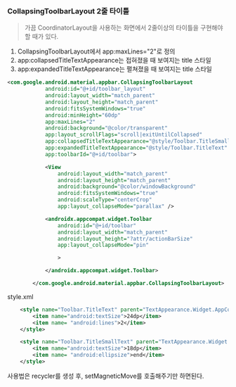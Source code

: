 ### CollapsingToolbarLayout 2줄 타이틀
> 가끔 CoordinatorLayout을 사용하는 화면에서 2줄이상의 타이틀을 구현해야 할 때가 있다.

1. CollapsingToolbarLayout에서 app:maxLines="2"로 정의
2. app:collapsedTitleTextAppearance는 접혀졌을 때 보여지는 title 스타일
3. app:expandedTitleTextAppearance는 펼쳐졌을 때 보여지는  title 스타일

~~~xml
<com.google.android.material.appbar.CollapsingToolbarLayout
            android:id="@+id/toolbar_layout"
            android:layout_width="match_parent"
            android:layout_height="match_parent"
            android:fitsSystemWindows="true"
            android:minHeight="60dp"
            app:maxLines="2"
            android:background="@color/transparent"
            app:layout_scrollFlags="scroll|exitUntilCollapsed"
            app:collapsedTitleTextAppearance="@style/Toolbar.TitleSmallText"
            app:expandedTitleTextAppearance="@style/Toolbar.TitleText"
            app:toolbarId="@+id/toolbar">

            <View
                android:layout_width="match_parent"
                android:layout_height="match_parent"
                android:background="@color/windowBackground"
                android:fitsSystemWindows="true"
                android:scaleType="centerCrop"
                app:layout_collapseMode="parallax" />

            <androidx.appcompat.widget.Toolbar
                android:id="@+id/toolbar"
                android:layout_width="match_parent"
                android:layout_height="?attr/actionBarSize"
                app:layout_collapseMode="pin"

                >

            </androidx.appcompat.widget.Toolbar>

        </com.google.android.material.appbar.CollapsingToolbarLayout>
~~~

style.xml
~~~xml
    <style name="Toolbar.TitleText" parent="TextAppearance.Widget.AppCompat.Toolbar.Title">
        <item name="android:textSize">24dp</item>
        <item name= "android:lines">2</item>
    </style>

    <style name="Toolbar.TitleSmallText" parent="TextAppearance.Widget.AppCompat.Toolbar.Title">
        <item name="android:textSize">18dp</item>
        <item name= "android:ellipsize">end</item>
    </style>

~~~
사용법은 recycler를 생성 후, setMagneticMove를 호출해주기만 하면된다. 